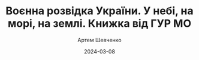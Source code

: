 ---
layout: default
modal-id: 51
date: 2024-03-08
title: Воєнна розвідка України. У небі, на морі, на землі. Книжка від ГУР МО
author: Артем Шевченко
author_label: Автор
img: voyenna-rozvidka-ukrainy-artme-shevchenko.jpg
project-date: 2023
category: Нон-фікшн
status: available
description: "Це видання – документальний часопис про найбільш успішні бойові операції ГУР МО України протягом 2022-2023 років. Як проривалися повітрям на «Азовсталь», як звільняли o. Зміїний та Харківщину, як збивали російських льотчиків-асів. Розповідають безпосередні учасники тих подій. Видання містить QR-коди з посиланнями на фільми автора, які лягли в основу книги.

Передмову написав начальник ГУР МО України, генерал-лейтенант Кирило Буданов."
---